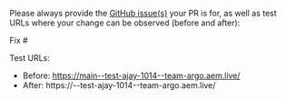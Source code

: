Please always provide the [GitHub issue(s)](../issues) your PR is for, as well as test URLs where your change can be observed (before and after):

Fix #<gh-issue-id>

Test URLs:
- Before: https://main--test-ajay-1014--team-argo.aem.live/
- After: https://<branch>--test-ajay-1014--team-argo.aem.live/
